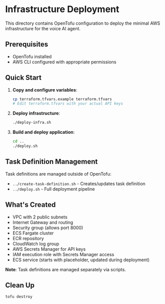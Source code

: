 # Infrastructure Deployment

This directory contains OpenTofu configuration to deploy the minimal AWS infrastructure for the voice AI agent.

## Prerequisites
- OpenTofu installed
- AWS CLI configured with appropriate permissions

## Quick Start

1. **Copy and configure variables**:
   ```bash
   cp terraform.tfvars.example terraform.tfvars
   # Edit terraform.tfvars with your actual API keys
   ```

2. **Deploy infrastructure**:
   ```bash
   ./deploy-infra.sh
   ```

3. **Build and deploy application**:
   ```bash
   cd ..
   ./deploy.sh
   ```

## Task Definition Management
Task definitions are managed outside of OpenTofu:
- `../create-task-definition.sh` - Creates/updates task definition
- `../deploy.sh` - Full deployment pipeline

## What's Created
- VPC with 2 public subnets
- Internet Gateway and routing
- Security group (allows port 8000)
- ECS Fargate cluster
- ECR repository
- CloudWatch log group
- AWS Secrets Manager for API keys
- IAM execution role with Secrets Manager access
- ECS service (starts with placeholder, updated during deployment)

**Note**: Task definitions are managed separately via scripts.

## Clean Up
```bash
tofu destroy
```